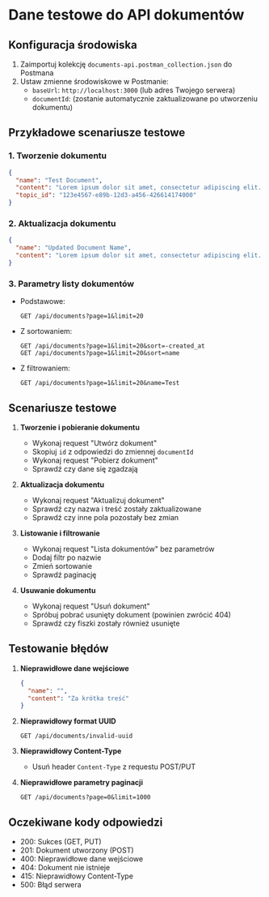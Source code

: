 # Dane testowe do API dokumentów

## Konfiguracja środowiska
1. Zaimportuj kolekcję `documents-api.postman_collection.json` do Postmana
2. Ustaw zmienne środowiskowe w Postmanie:
   - `baseUrl`: `http://localhost:3000` (lub adres Twojego serwera)
   - `documentId`: (zostanie automatycznie zaktualizowane po utworzeniu dokumentu)

## Przykładowe scenariusze testowe

### 1. Tworzenie dokumentu
```json
{
  "name": "Test Document",
  "content": "Lorem ipsum dolor sit amet, consectetur adipiscing elit. Sed do eiusmod tempor incididunt ut labore et dolore magna aliqua. Ut enim ad minim veniam, quis nostrud exercitation ullamco laboris nisi ut aliquip ex ea commodo consequat. Duis aute irure dolor in reprehenderit in voluptate velit esse cillum dolore eu fugiat nulla pariatur. Excepteur sint occaecat cupidatat non proident, sunt in culpa qui officia deserunt mollit anim id est laborum. Lorem ipsum dolor sit amet, consectetur adipiscing elit. Sed do eiusmod tempor incididunt ut labore et dolore magna aliqua. Ut enim ad minim veniam, quis nostrud exercitation ullamco laboris nisi ut aliquip ex ea commodo consequat. Duis aute irure dolor in reprehenderit in voluptate velit esse cillum dolore eu fugiat nulla pariatur. Excepteur sint occaecat cupidatat non proident, sunt in culpa qui officia deserunt mollit anim id est laborum.",
  "topic_id": "123e4567-e89b-12d3-a456-426614174000"
}
```

### 2. Aktualizacja dokumentu
```json
{
  "name": "Updated Document Name",
  "content": "Lorem ipsum dolor sit amet, consectetur adipiscing elit. Sed do eiusmod tempor incididunt ut labore et dolore magna aliqua. Ut enim ad minim veniam, quis nostrud exercitation ullamco laboris nisi ut aliquip ex ea commodo consequat. Duis aute irure dolor in reprehenderit in voluptate velit esse cillum dolore eu fugiat nulla pariatur. Excepteur sint occaecat cupidatat non proident, sunt in culpa qui officia deserunt mollit anim id est laborum. Lorem ipsum dolor sit amet, consectetur adipiscing elit. Sed do eiusmod tempor incididunt ut labore et dolore magna aliqua. Ut enim ad minim veniam, quis nostrud exercitation ullamco laboris nisi ut aliquip ex ea commodo consequat. Duis aute irure dolor in reprehenderit in voluptate velit esse cillum dolore eu fugiat nulla pariatur. Excepteur sint occaecat cupidatat non proident, sunt in culpa qui officia deserunt mollit anim id est laborum."
}
```

### 3. Parametry listy dokumentów
- Podstawowe:
  ```
  GET /api/documents?page=1&limit=20
  ```

- Z sortowaniem:
  ```
  GET /api/documents?page=1&limit=20&sort=-created_at
  GET /api/documents?page=1&limit=20&sort=name
  ```

- Z filtrowaniem:
  ```
  GET /api/documents?page=1&limit=20&name=Test
  ```

## Scenariusze testowe

1. **Tworzenie i pobieranie dokumentu**
   - Wykonaj request "Utwórz dokument"
   - Skopiuj `id` z odpowiedzi do zmiennej `documentId`
   - Wykonaj request "Pobierz dokument"
   - Sprawdź czy dane się zgadzają

2. **Aktualizacja dokumentu**
   - Wykonaj request "Aktualizuj dokument"
   - Sprawdź czy nazwa i treść zostały zaktualizowane
   - Sprawdź czy inne pola pozostały bez zmian

3. **Listowanie i filtrowanie**
   - Wykonaj request "Lista dokumentów" bez parametrów
   - Dodaj filtr po nazwie
   - Zmień sortowanie
   - Sprawdź paginację

4. **Usuwanie dokumentu**
   - Wykonaj request "Usuń dokument"
   - Spróbuj pobrać usunięty dokument (powinien zwrócić 404)
   - Sprawdź czy fiszki zostały również usunięte

## Testowanie błędów

1. **Nieprawidłowe dane wejściowe**
   ```json
   {
     "name": "",
     "content": "Za krótka treść"
   }
   ```

2. **Nieprawidłowy format UUID**
   ```
   GET /api/documents/invalid-uuid
   ```

3. **Nieprawidłowy Content-Type**
   - Usuń header `Content-Type` z requestu POST/PUT

4. **Nieprawidłowe parametry paginacji**
   ```
   GET /api/documents?page=0&limit=1000
   ```

## Oczekiwane kody odpowiedzi

- 200: Sukces (GET, PUT)
- 201: Dokument utworzony (POST)
- 400: Nieprawidłowe dane wejściowe
- 404: Dokument nie istnieje
- 415: Nieprawidłowy Content-Type
- 500: Błąd serwera 